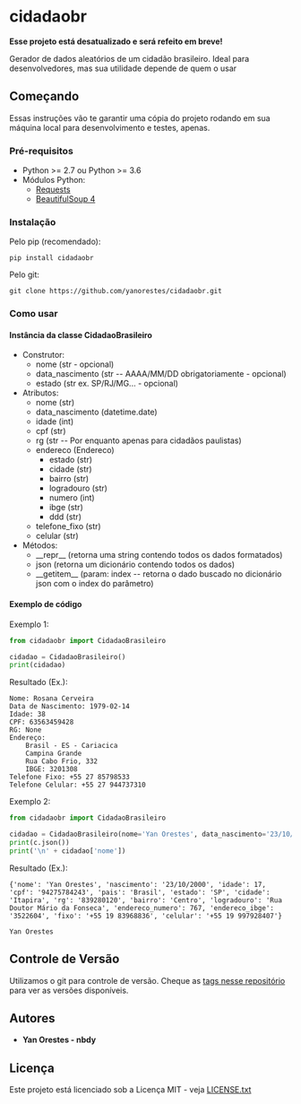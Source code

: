 # cidadaobr
**Esse projeto está desatualizado e será refeito em breve!**

Gerador de dados aleatórios de um cidadão brasileiro. Ideal para desenvolvedores, mas sua utilidade depende de quem o usar

## Começando
Essas instruções vão te garantir uma cópia do projeto rodando em sua máquina local para desenvolvimento e testes, apenas.

### Pré-requisitos
* Python >= 2.7 ou Python >= 3.6
* Módulos Python:
	* [Requests](https://docs.python-requests.org/pt_BR/latest/)
	* [BeautifulSoup 4](https://www.crummy.com/software/BeautifulSoup/bs4/doc/)

### Instalação
Pelo pip (recomendado):
```
pip install cidadaobr
```
Pelo git:
```
git clone https://github.com/yanorestes/cidadaobr.git
```

### Como usar
#### Instância da classe CidadaoBrasileiro
* Construtor:
	* nome (str - opcional)
	* data_nascimento (str -- AAAA/MM/DD obrigatoriamente - opcional)
	* estado (str ex. SP/RJ/MG... - opcional)
* Atributos:
	* nome (str)
	* data_nascimento (datetime.date)
	* idade (int)
	* cpf (str)
	* rg (str -- Por enquanto apenas para cidadãos paulistas)
	* endereco (Endereco)
		* estado (str)
		* cidade (str)
		* bairro (str)
		* logradouro (str)
		* numero (int)
		* ibge (str)
		* ddd (str)
	* telefone_fixo (str)
	* celular (str)
* Métodos:
	* \_\_repr\_\_ (retorna uma string contendo todos os dados formatados)
	* json (retorna um dicionário contendo todos os dados)
	* \_\_getitem\_\_ (param: index -- retorna o dado buscado no dicionário json com o index do parâmetro)

#### Exemplo de código
Exemplo 1:
```python
from cidadaobr import CidadaoBrasileiro

cidadao = CidadaoBrasileiro()
print(cidadao)
```
Resultado (Ex.):
```
Nome: Rosana Cerveira
Data de Nascimento: 1979-02-14
Idade: 38
CPF: 63563459428
RG: None
Endereço:
	Brasil - ES - Cariacica
	Campina Grande
	Rua Cabo Frio, 332
	IBGE: 3201308
Telefone Fixo: +55 27 85798533
Telefone Celular: +55 27 944737310
```

Exemplo 2:
```python
from cidadaobr import CidadaoBrasileiro

cidadao = CidadaoBrasileiro(nome='Yan Orestes', data_nascimento='23/10/2000', estado='SP')
print(c.json())
print('\n' + cidadao['nome'])
```
Resultado (Ex.):
```
{'nome': 'Yan Orestes', 'nascimento': '23/10/2000', 'idade': 17, 'cpf': '94275784243', 'pais': 'Brasil', 'estado': 'SP', 'cidade': 'Itapira', 'rg': '839280120', 'bairro': 'Centro', 'logradouro': 'Rua Doutor Mário da Fonseca', 'endereco_numero': 767, 'endereco_ibge': '3522604', 'fixo': '+55 19 83968836', 'celular': '+55 19 997928407'}

Yan Orestes
```

## Controle de Versão
Utilizamos o git para controle de versão. Cheque as [tags nesse repositório](https://github.com/yanorestes/cidadaobr/tags) para ver as versões disponíveis.

## Autores
* **Yan Orestes - nbdy**

## Licença
Este projeto está licenciado sob a Licença MIT - veja [LICENSE.txt](LICENSE.txt)
